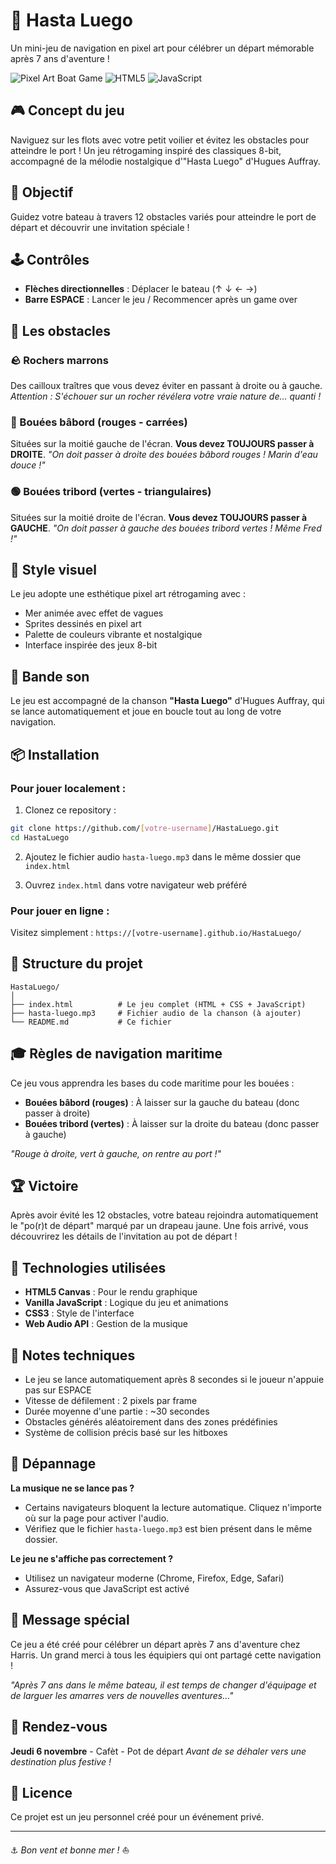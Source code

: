 # 🚢 Hasta Luego

Un mini-jeu de navigation en pixel art pour célébrer un départ mémorable après 7 ans d'aventure !

![Pixel Art Boat Game](https://img.shields.io/badge/style-pixel%20art-blue) ![HTML5](https://img.shields.io/badge/HTML5-Canvas-orange) ![JavaScript](https://img.shields.io/badge/JavaScript-Vanilla-yellow)

## 🎮 Concept du jeu

Naviguez sur les flots avec votre petit voilier et évitez les obstacles pour atteindre le port ! Un jeu rétrogaming inspiré des classiques 8-bit, accompagné de la mélodie nostalgique d'"Hasta Luego" d'Hugues Auffray.

## 🎯 Objectif

Guidez votre bateau à travers 12 obstacles variés pour atteindre le port de départ et découvrir une invitation spéciale !

## 🕹️ Contrôles

- **Flèches directionnelles** : Déplacer le bateau (↑ ↓ ← →)
- **Barre ESPACE** : Lancer le jeu / Recommencer après un game over

## 🌊 Les obstacles

### 🪨 Rochers marrons
Des cailloux traîtres que vous devez éviter en passant à droite ou à gauche. 
*Attention : S'échouer sur un rocher révélera votre vraie nature de... quanti !*

### 🔴 Bouées bâbord (rouges - carrées)
Situées sur la moitié gauche de l'écran. **Vous devez TOUJOURS passer à DROITE**.
*"On doit passer à droite des bouées bâbord rouges ! Marin d'eau douce !"*

### 🟢 Bouées tribord (vertes - triangulaires)
Situées sur la moitié droite de l'écran. **Vous devez TOUJOURS passer à GAUCHE**.
*"On doit passer à gauche des bouées tribord vertes ! Même Fred !"*

## 🎨 Style visuel

Le jeu adopte une esthétique pixel art rétrogaming avec :
- Mer animée avec effet de vagues
- Sprites dessinés en pixel art
- Palette de couleurs vibrante et nostalgique
- Interface inspirée des jeux 8-bit

## 🎵 Bande son

Le jeu est accompagné de la chanson **"Hasta Luego"** d'Hugues Auffray, qui se lance automatiquement et joue en boucle tout au long de votre navigation.

## 📦 Installation

### Pour jouer localement :

1. Clonez ce repository :
```bash
git clone https://github.com/[votre-username]/HastaLuego.git
cd HastaLuego
```

2. Ajoutez le fichier audio `hasta-luego.mp3` dans le même dossier que `index.html`

3. Ouvrez `index.html` dans votre navigateur web préféré

### Pour jouer en ligne :

Visitez simplement : `https://[votre-username].github.io/HastaLuego/`

## 📁 Structure du projet

```
HastaLuego/
│
├── index.html          # Le jeu complet (HTML + CSS + JavaScript)
├── hasta-luego.mp3     # Fichier audio de la chanson (à ajouter)
└── README.md           # Ce fichier
```

## 🎓 Règles de navigation maritime

Ce jeu vous apprendra les bases du code maritime pour les bouées :

- **Bouées bâbord (rouges)** : À laisser sur la gauche du bateau (donc passer à droite)
- **Bouées tribord (vertes)** : À laisser sur la droite du bateau (donc passer à gauche)

*"Rouge à droite, vert à gauche, on rentre au port !"*

## 🏆 Victoire

Après avoir évité les 12 obstacles, votre bateau rejoindra automatiquement le "po(r)t de départ" marqué par un drapeau jaune. Une fois arrivé, vous découvrirez les détails de l'invitation au pot de départ !

## 🔧 Technologies utilisées

- **HTML5 Canvas** : Pour le rendu graphique
- **Vanilla JavaScript** : Logique du jeu et animations
- **CSS3** : Style de l'interface
- **Web Audio API** : Gestion de la musique

## 📝 Notes techniques

- Le jeu se lance automatiquement après 8 secondes si le joueur n'appuie pas sur ESPACE
- Vitesse de défilement : 2 pixels par frame
- Durée moyenne d'une partie : ~30 secondes
- Obstacles générés aléatoirement dans des zones prédéfinies
- Système de collision précis basé sur les hitboxes

## 🐛 Dépannage

**La musique ne se lance pas ?**
- Certains navigateurs bloquent la lecture automatique. Cliquez n'importe où sur la page pour activer l'audio.
- Vérifiez que le fichier `hasta-luego.mp3` est bien présent dans le même dossier.

**Le jeu ne s'affiche pas correctement ?**
- Utilisez un navigateur moderne (Chrome, Firefox, Edge, Safari)
- Assurez-vous que JavaScript est activé

## 🎉 Message spécial

Ce jeu a été créé pour célébrer un départ après 7 ans d'aventure chez Harris. Un grand merci à tous les équipiers qui ont partagé cette navigation !

*"Après 7 ans dans le même bateau, il est temps de changer d'équipage et de larguer les amarres vers de nouvelles aventures..."*

## 📅 Rendez-vous

**Jeudi 6 novembre** - Cafèt - Pot de départ
*Avant de se déhaler vers une destination plus festive !*

## 📜 Licence

Ce projet est un jeu personnel créé pour un événement privé.

---

⚓ *Bon vent et bonne mer !* ⛵
